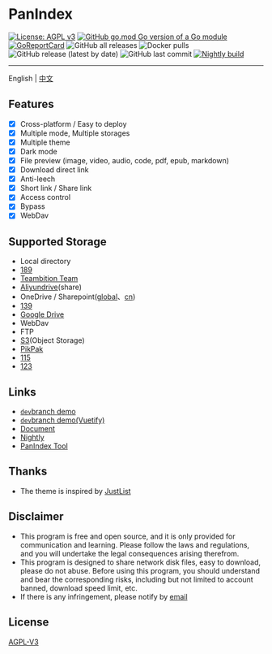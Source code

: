 # PanIndex
[![License: AGPL v3](https://img.shields.io/badge/License-AGPL_v3-blue.svg)](https://www.gnu.org/licenses/agpl-3.0)
[![GitHub go.mod Go version of a Go module](https://img.shields.io/github/go-mod/go-version/px-org/PanIndex.svg)](https://github.com/px-org/PanIndex)
[![GoReportCard](https://goreportcard.com/badge/github.com/px-org/PanIndex)](https://goreportcard.com/report/github.com/px-org/PanIndex)
![GitHub all releases](https://img.shields.io/github/downloads/px-org/PanIndex/total)
![Docker pulls](https://img.shields.io/docker/pulls/iicm/pan-index?color=%2348BB78&logo=docker&label=pulls)
![GitHub release (latest by date)](https://img.shields.io/github/v/release/px-org/PanIndex)
![GitHub last commit](https://img.shields.io/github/last-commit/px-org/PanIndex)
[![Nightly build](https://github.com/px-org/PanIndex/actions/workflows/nightly-build.yml/badge.svg)](https://github.com/px-org/PanIndex/actions/workflows/nightly-build.yml)

---
English | [中文](https://github.com/px-org/PanIndex/blob/dev/README_ZH.md)

## Features
- [x] Cross-platform / Easy to deploy
- [x] Multiple mode, Multiple storages
- [x] Multiple theme
- [x] Dark mode
- [x] File preview (image, video, audio, code, pdf, epub, markdown)
- [x] Download direct link
- [x] Anti-leech
- [x] Short link / Share link
- [x] Access control
- [x] Bypass
- [x] WebDav

## Supported Storage
- Local directory
- [189](https://cloud.189.cn/)
- [Teambition Team](https://www.teambition.com/)
- [Aliyundrive](https://www.aliyundrive.com/)(share)
- OneDrive / Sharepoint([global](https://www.office.com/)、[cn](https://portal.partner.microsoftonline.cn/))
- [139](https://yun.139.com/)
- [Google Drive](https://drive.google.com/)
- WebDav
- FTP
- [S3](https://aws.amazon.com/s3/)(Object Storage)
- [PikPak](https://mypikpak.com "https://mypikpak.com")
- [115](https://115.com/ "https://115.com/")
- [123](https://www.123pan.com/ "https://www.123pan.com/")

## Links
- [`dev`branch demo](https://t1.noki.icu "https://t1.noki.icu")
- [`dev`branch demo(Vuetify)](https://t2.noki.icu "https://t2.noki.icu")
- [Document](https://docs.noki.icu)
- [Nightly](https://nightly.link/px-org/PanIndex/workflows/nightly-build/dev)
- [PanIndex Tool](https://pt.noki.icu/)

## Thanks
- The theme is inspired by [JustList](https://github.com/txperl/JustList)

## Disclaimer
- This program is free and open source, and it is only provided for communication and learning. Please follow the laws and regulations, and you will undertake the legal consequences arising therefrom.
- This program is designed to share network disk files, easy to download, please do not abuse. Before using this program, you should understand and bear the corresponding risks, including but not limited to account banned, download speed limit, etc.
- If there is any infringement, please notify by [email]((mailto:ponbous@gmail.com))

## License
[AGPL-V3](https://github.com/px-org/PanIndex/blob/main/LICENSE)